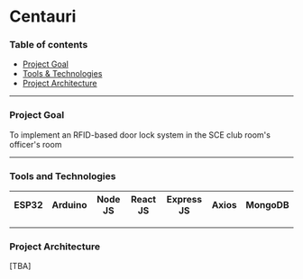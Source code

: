 # Centauri


### Table of contents
- [Project Goal](#project-goal)
- [Tools & Technologies](#tools-and-technologies)
- [Project Architecture](#project-architecture)

<hr/>

### Project Goal
To implement an RFID-based door lock system in the SCE club room's officer's room

<hr/>

### Tools and Technologies

|  ESP32 |  Arduino |  Node JS |  React JS |  Express JS | Axios | MongoDB |
|---|---|---|---|---|---|---|

<hr/>

### Project Architecture
[TBA]
